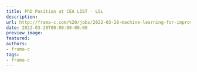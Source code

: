```yaml
---
title: PhD Position at CEA LIST - LSL
description:
url: http://frama-c.com/%20/jobs/2022-03-28-machine-learning-for-improving-formal-verification-of-code.html%20
date: 2022-03-28T00:00:00-00:00
preview_image:
featured:
authors:
- frama-c
tags:
- frama-c
---
```




